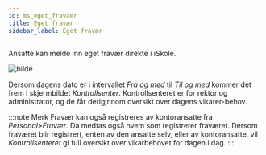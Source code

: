 ```yaml
---
id: ms_eget_fravaer
title: Eget fravær
sidebar_label: Eget fravær
---
```


Ansatte kan melde inn eget fravær direkte i iSkole. 

![bilde](https://user-images.githubusercontent.com/80097133/152979271-0a715e58-8437-4c3d-a92a-f49212a6360b.png)

Dersom dagens dato er i intervallet _Fra og med_ til _Til og med_ kommer det frem i skjermbildet _Kontrollsenter_. Kontrollsenteret er for rektor og administrator, og de får derigjnnom oversikt over dagens vikarer-behov.

:::note Merk
Fravær kan også registreres av kontoransatte fra _Personal>Fravær_. Da medtas også hvem som registrerer fraværet. Dersom fraværet blir registrert, enten av den ansatte selv, eller av kontoransatte, vil _Kontrollsenteret_ gi full oversikt over vikarbehovet for dagen i dag.
:::
